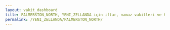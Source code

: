 ```yaml
---
layout: vakit_dashboard
title: PALMERSTON_NORTH, YENI_ZELLANDA için iftar, namaz vakitleri ve hava durumu - ilçe/eyalet seç
permalink: /YENI_ZELLANDA/PALMERSTON_NORTH/
---
```


<script type="text/javascript">
  var GLOBAL_COUNTRY = 'YENI_ZELLANDA';
  var GLOBAL_CITY = 'PALMERSTON_NORTH';
  var GLOBAL_STATE = '';
  var lat = 72;
  var lon = 21;
</script>
